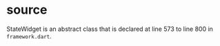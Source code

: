 # source
StateWidget is an abstract class that is declared at line 573 to line 800 in `framework.dart`.
